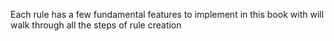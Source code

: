 Each rule has a few fundamental features to implement in this book with will walk through all the steps of rule creation